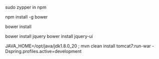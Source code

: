 sudo zypper in npm

npm install -g bower

bower install

bower install jquery
bower install jquery-ui

JAVA_HOME=/opt/java/jdk1.8.0_20 ; mvn clean install tomcat7:run-war -Dspring.profiles.active=development